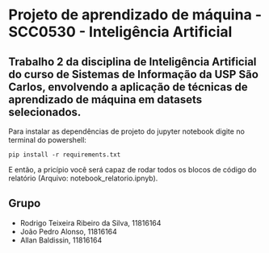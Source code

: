 # Projeto de aprendizado de máquina - SCC0530 - Inteligência Artificial


Trabalho 2 da disciplina de Inteligência Artificial do curso de Sistemas de Informação da USP São Carlos, envolvendo a aplicação de técnicas de aprendizado de máquina em datasets selecionados.
---

Para instalar as dependências de projeto do jupyter notebook digite no terminal do powershell:

```
pip install -r requirements.txt
```

E então, a pricípio você será capaz de rodar todos os blocos de código do relatório (Arquivo: notebook_relatorio.ipnyb).

## Grupo
- Rodrigo Teixeira Ribeiro da Silva, 11816164
- João Pedro Alonso, 11816164
- Allan Baldissin, 11816164
